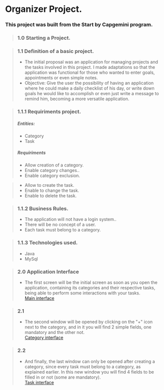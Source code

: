 # Organizer Project.
### This project was built from the Start by Capgemini program.

> ### 1.0 Starting a Project.

> ### 1.1 Definition of a basic project.
> - The initial proposal was an application for managing projects and the tasks involved in this project.
I made adaptations so that the application was functional for those who wanted to enter goals, appointments or even simple notes.
> - Objective: Give the user the possibility of having an application where he could make a daily checklist of his day, or write down goals he would like to accomplish or even just write a message to remind him, becoming a more versatile application.

> ### 1.1.1 Requiriments project.
>  ##### Entities:
> - Category
> - Task
> ##### Requiriments
> - Allow creation of a category.
> - Enable category changes..
> - Enable category exclusion.

> - Allow to create the task.
> - Enable to change the task.
> - Enable to delete the task.

> ### 1.1.2 Business Rules.
> - The application will not have a login system..
> - There will be no concept of a user.
> - Each task must belong to a category.

> ### 1.1.3 Technologies used.
> - Java
> - MySql

> ### 2.0 Application Interface
> - The first screen will be the initial screen as soon as you open the application, containing its categories and their respective tasks, being able to perform some interactions with your tasks. <br />
> <a href="https://raw.githubusercontent.com/josevitorps/OrganizerProject/master/src/main/resources/main%20interface.png?token=GHSAT0AAAAAABXBQJ7DDM2LLZ3YBH7ESJCWYXSVFWQ">Main interface</a>

> ### 2.1 
> - The second window will be opened by clicking on the "+" icon next to the category, and in it you will find 2 simple fields, one mandatory and the other not. <br />
>  <a href="https://raw.githubusercontent.com/josevitorps/OrganizerProject/master/src/main/resources/category%20interface.png?token=GHSAT0AAAAAABXBQJ7DK4W54U4EQJQST75EYXSVFMA">Category interface</a>

> ### 2.2
> - And finally, the last window can only be opened after creating a category, since every task must belong to a category, as explained earlier. In this new window you will find 4 fields to be filled in or not (some are mandatory). <br />
> <a href="https://raw.githubusercontent.com/josevitorps/OrganizerProject/master/src/main/resources/task%20interface.png?token=GHSAT0AAAAAABXBQJ7DZEJ2E3SUHSGN6NS6YXSVGNA">Task interface</a>
